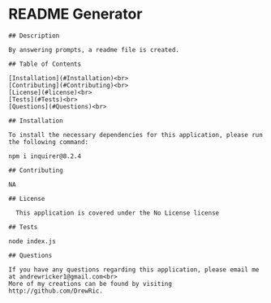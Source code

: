 # README Generator
  
    
  
    ## Description
  
    By answering prompts, a readme file is created.
  
    ## Table of Contents
  
    [Installation](#Installation)<br>
    [Contributing](#Contributing)<br>
    [License](#license)<br>
    [Tests](#Tests)<br>
    [Questions](#Questions)<br>
  
    ## Installation
  
    To install the necessary dependencies for this application, please run the following command: 
  
    npm i inquirer@8.2.4
  
    ## Contributing
  
    NA
  
    ## License
      
      This application is covered under the No License license
  
    ## Tests
  
    node index.js
  
    ## Questions
  
    If you have any questions regarding this application, please email me at andrewricker1@gmail.com<br>
    More of my creations can be found by visiting http://github.com/DrewRic. 
  